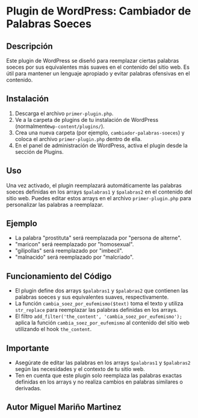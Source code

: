 # Plugin de WordPress: Cambiador de Palabras Soeces

## Descripción
Este plugin de WordPress se diseñó para reemplazar ciertas palabras soeces 
por sus equivalentes más suaves en el contenido del sitio web. Es útil para 
mantener un lenguaje apropiado y evitar palabras ofensivas en el contenido.

## Instalación
1. Descarga el archivo `primer-plugin.php`.
2. Ve a la carpeta de plugins de tu instalación de WordPress (normalmente`wp-content/plugins/`).
3. Crea una nueva carpeta (por ejemplo, `cambiador-palabras-soeces`) y coloca el archivo `primer-plugin.php` dentro de ella.
4. En el panel de administración de WordPress, activa el plugin desde la sección de Plugins.

## Uso
Una vez activado, el plugin reemplazará automáticamente las palabras soeces definidas en los arrays `$palabras1` y `$palabras2` en el contenido del sitio web. Puedes editar estos arrays en el archivo `primer-plugin.php` para personalizar las palabras a reemplazar.

## Ejemplo
- La palabra "prostituta" será reemplazada por "persona de alterne".
- "maricon" será reemplazado por "homosexual".
- "gilipollas" será reemplazado por "imbecil".
- "malnacido" será reemplazado por "malcriado".

## Funcionamiento del Código
- El plugin define dos arrays `$palabras1` y `$palabras2` que contienen las palabras soeces y sus equivalentes suaves, respectivamente.
- La función `cambia_soez_por_eufemismo($text)` toma el texto y utiliza `str_replace` para reemplazar las palabras definidas en los arrays.
- El filtro `add_filter('the_content', 'cambia_soez_por_eufemismo');` aplica la función `cambia_soez_por_eufemismo` al contenido del sitio web utilizando el hook `the_content`.

## Importante
- Asegúrate de editar las palabras en los arrays `$palabras1` y `$palabras2` según las necesidades y el contexto de tu sitio web.
- Ten en cuenta que este plugin solo reemplaza las palabras exactas definidas en los arrays y no realiza cambios en palabras similares o derivadas.


## Autor Miguel Mariño Martinez

